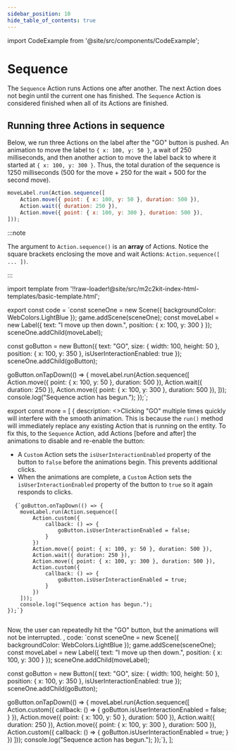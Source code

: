 ```yaml
---
sidebar_position: 10
hide_table_of_contents: true
---
```


import CodeExample from '@site/src/components/CodeExample';

# Sequence

The `Sequence` Action runs Actions one after another. The next Action does not begin until the current one has finished. The `Sequence` Action is considered finished when all of its Actions are finished.

## Running three Actions in sequence

Below, we run three Actions on the label after the "GO" button is pushed. An animation to move the label to `{ x: 100, y: 50 }`, a wait of 250 milliseconds, and then another action to move the label back to where it started at `{ x: 100, y: 300 }`. Thus, the total duration of the sequence is 1250 milliseconds (500 for the move + 250 for the wait + 500 for the second move).

```js
moveLabel.run(Action.sequence([
    Action.move({ point: { x: 100, y: 50 }, duration: 500 }),
    Action.wait({ duration: 250 }),
    Action.move({ point: { x: 100, y: 300 }, duration: 500 }),
]));
```

:::note

The argument to `Action.sequence()` is an **array** of Actions. Notice the square brackets enclosing the move and wait Actions: `Action.sequence([ ... ])`.

:::

import template from '!!raw-loader!@site/src/m2c2kit-index-html-templates/basic-template.html';

export const code = `const sceneOne = new Scene({ backgroundColor: WebColors.LightBlue });
game.addScene(sceneOne);
const moveLabel = new Label({ text: "I move up then down.", position: { x: 100, y: 300 } });
sceneOne.addChild(moveLabel);
 
const goButton = new Button({
    text: "GO",
    size: { width: 100, height: 50 },
    position: { x: 100, y: 350 },
    isUserInteractionEnabled: true
});
sceneOne.addChild(goButton);
 
goButton.onTapDown(() => {
    moveLabel.run(Action.sequence([
        Action.move({ point: { x: 100, y: 50 }, duration: 500 }),
        Action.wait({ duration: 250 }),
        Action.move({ point: { x: 100, y: 300 }, duration: 500 }),
    ]));
    console.log("Sequence action has begun.");
});`;

export const more = [
{ description: <>Clicking "GO" multiple times quickly will interfere with the smooth animation. This is because the `run()` method will immediately replace any existing Action that is running on the entity. To fix this, to the `Sequence` Action, add Actions [before and after] the animations to disable and re-enable the button:
<ul>
<li>A <code>Custom</code> Action sets the <code>isUserInteractionEnabled</code> property of the button to <code>false</code> before the animations begin. This prevents additional clicks.</li>
<li>When the animations are complete, a <code>Custom</code> Action sets the <code>isUserInteractionEnabled</code> property of the button to <code>true</code> so it again responds to clicks.</li>
</ul>
<pre>
  <code className="language-js">{`goButton.onTapDown(() => {
    moveLabel.run(Action.sequence([
        Action.custom({
            callback: () => {
                goButton.isUserInteractionEnabled = false;
            }
        })        
        Action.move({ point: { x: 100, y: 50 }, duration: 500 }),
        Action.wait({ duration: 250 }),
        Action.move({ point: { x: 100, y: 300 }, duration: 500 }),
        Action.custom({
            callback: () => {
                goButton.isUserInteractionEnabled = true;
            }
        })
    ]));
    console.log("Sequence action has begun.");
});`}
  </code>
</pre>
Now, the user can repeatedly hit the "GO" button, but the animations will not be interrupted.
</>,
code: `const sceneOne = new Scene({ backgroundColor: WebColors.LightBlue });
game.addScene(sceneOne);
const moveLabel = new Label({ text: "I move up then down.", position: { x: 100, y: 300 } });
sceneOne.addChild(moveLabel);
 
const goButton = new Button({
    text: "GO",
    size: { width: 100, height: 50 },
    position: { x: 100, y: 350 },
    isUserInteractionEnabled: true
});
sceneOne.addChild(goButton);
 
goButton.onTapDown(() => {
    moveLabel.run(Action.sequence([
        Action.custom({
            callback: () => {
                goButton.isUserInteractionEnabled = false;
            }
        }),
        Action.move({ point: { x: 100, y: 50 }, duration: 500 }),
        Action.wait({ duration: 250 }),
        Action.move({ point: { x: 100, y: 300 }, duration: 500 }),
        Action.custom({
            callback: () => {
                goButton.isUserInteractionEnabled = true;
            }
        })
    ]));
    console.log("Sequence action has begun.");
});`},
];

<CodeExample code={code} more={more} template={template} console="true"/>

